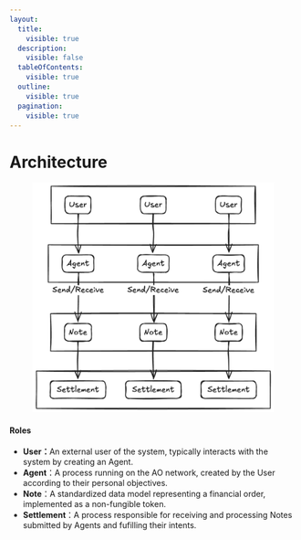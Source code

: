 ```yaml
---
layout:
  title:
    visible: true
  description:
    visible: false
  tableOfContents:
    visible: true
  outline:
    visible: true
  pagination:
    visible: true
---
```


# Architecture

<figure><img src="../.gitbook/assets/ffp-架构.png" alt="" width="563"><figcaption></figcaption></figure>

#### Roles

* **User：**&#x41;n external user of the system, typically interacts with the system by creating an Agent.
* **Agent**：A process running on the AO network, created by the User according to their personal objectives.
* **Note**：A standardized data model representing a financial order, implemented as a non-fungible token.
* **Settlement**：A process responsible for receiving and processing Notes submitted by Agents and fufilling their intents.
